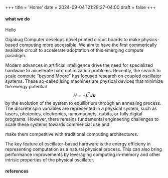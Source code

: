 +++
title = 'Home'
date = 2024-09-04T21:28:27-04:00
draft = false
+++

#### what we do

Hello

Gigabug Computer develops novel printed circuit boards to make physics-based computing more accessible. We aim to have the first commerically available circuit to accelerate adoptation of this emerging compute paradigm.

Modern advances in artificial intelligence drive the need for specialized hardware to accelerate hard optimization problems. Recently, the search to scale compute “beyond Moore” has focused research on coupled oscillator systems. These so-called Ising machines are physical devices that minimize the energy potential $$H = - \mathbf{s}^T \mathbf{J} \mathbf{s}$$ by the evolution of the system to equilibrium through an annealing process. The discrete spin variables are represented in a physical system, such as lasers, photonics, electronics, nanomagnets, qubits, or fully digital programs. However, there remains fundamental engineering challenges to scale these systems towards commericial use and 

make them competitive with traditional computing architectures. 

The key feature of oscillator-based hardware is the energy efficieny in representing computation as a natural physical process. This can also bring performance improvements by leveraging computing in-memory and other intrisic properties of the physical oscillator.

#### references
